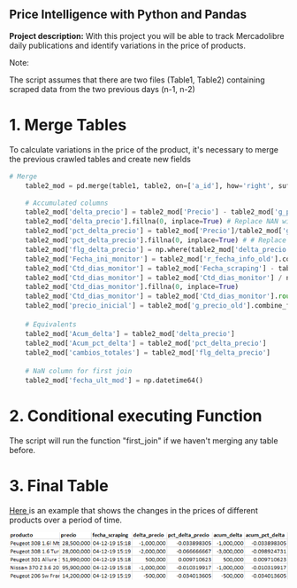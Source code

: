 ## Price Intelligence with Python and Pandas

**Project description:** With this project you will be able to track Mercadolibre daily publications and identify variations in the price of products.

Note:

The script assumes that there are two files (Table1, Table2) containing scraped data from the two previous days (n-1, n-2)


# 1.  Merge Tables

To calculate variations in the price of the product, it's necessary to merge the previous crawled tables and create new fields

```python
# Merge
    table2_mod = pd.merge(table1, table2, on=['a_id'], how='right', suffixes=('_old', '_new'))
```

```python
    # Accumulated columns
    table2_mod['delta_precio'] = table2_mod['Precio'] - table2_mod['g_precio_old'] # Calculation
    table2_mod['delta_precio'].fillna(0, inplace=True) # Replace NAN with 0
    table2_mod['pct_delta_precio'] = table2_mod['Precio']/table2_mod['g_precio_old'] -1 # Calculation
    table2_mod['pct_delta_precio'].fillna(0, inplace=True) # # Replace NAN with 0
    table2_mod['flg_delta_precio'] = np.where(table2_mod['delta_precio'] != 0, 1,0) # Calculation
    table2_mod['Fecha_ini_monitor'] = table2_mod['r_fecha_info_old'].combine_first(table2_mod['Fecha_scraping']) # Calculation
    table2_mod['Ctd_dias_monitor'] = table2_mod['Fecha_scraping'] - table2_mod['Fecha_ini_monitor'] # Calculation
    table2_mod['Ctd_dias_monitor'] = table2_mod['Ctd_dias_monitor'] / np.timedelta64(1, 'D') # Remove 'days' word from results
    table2_mod['Ctd_dias_monitor'].fillna(0, inplace=True)
    table2_mod['Ctd_dias_monitor'] = table2_mod['Ctd_dias_monitor'].round()
    table2_mod['precio_inicial'] = table2_mod['g_precio_old'].combine_first(table2_mod['Precio']) # Calculation

    # Equivalents
    table2_mod['Acum_delta'] = table2_mod['delta_precio']
    table2_mod['Acum_pct_delta'] = table2_mod['pct_delta_precio']
    table2_mod['cambios_totales'] = table2_mod['flg_delta_precio']

    # NaN column for first join
    table2_mod['fecha_ult_mod'] = np.datetime64()
```

# 2. Conditional executing Function 

The script will run the function "first_join" if we haven't merging any table before. 

# 3. Final Table

[Here ](https://www.dropbox.com/s/votc015fn0ajr1m/Base_datos_actualizaciones_ejemplo.xlsx?dl=0)is an example that shows the changes in the prices of different products over a period of time.

<img src="images/price_var.PNG?raw=true"/>

